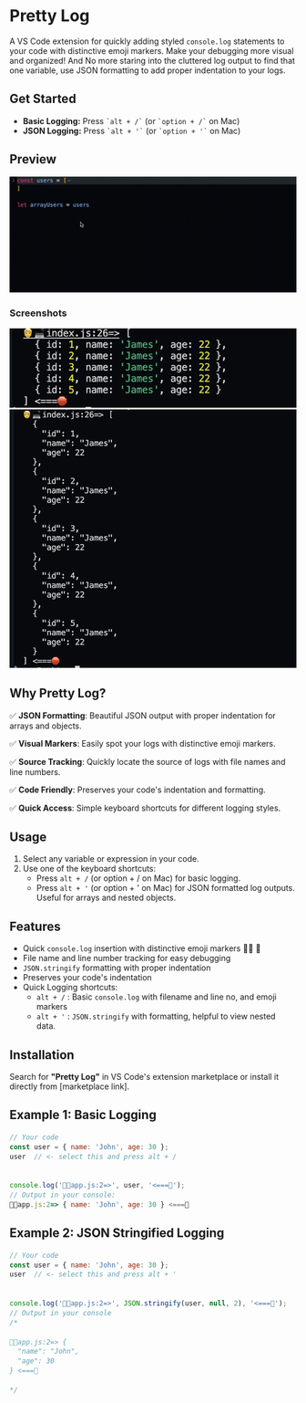 # Pretty Log
A VS Code extension for quickly adding styled `console.log` statements to your code with distinctive emoji markers. Make your debugging more visual and organized! And No more staring into the cluttered log output to find that one variable, use JSON formatting to add proper indentation to your logs.

## Get Started  
- **Basic Logging:** Press `` `alt + /` `` (or `` `option + /` `` on Mac)  
- **JSON Logging:** Press `` `alt + '` `` (or `` `option + '` `` on Mac)  


## Preview  
![Pretty Log Demo](assets/demo.gif)  

### Screenshots  
![Pretty Log Screenshot](assets/outputRegular.png)  
![Pretty Log Screenshot](assets/outputstringyfied.png)  

## Why Pretty Log?
✅ **JSON Formatting**: Beautiful JSON output with proper indentation for arrays and objects.

✅ **Visual Markers**: Easily spot your logs with distinctive emoji markers.

✅ **Source Tracking**: Quickly locate the source of logs with file names and line numbers.

✅ **Code Friendly**: Preserves your code's indentation and formatting.

✅ **Quick Access**: Simple keyboard shortcuts for different logging styles.

## Usage
1. Select any variable or expression in your code.
2. Use one of the keyboard shortcuts:
   - Press `alt + /` (or option + / on Mac) for basic logging.
   - Press `alt + '`  (or option + ' on Mac) for JSON formatted log outputs. Useful for arrays and nested objects.

## Features
- Quick `console.log` insertion with distinctive emoji markers 🧑‍💻 🛑
- File name and line number tracking for easy debugging
- `JSON.stringify` formatting with proper indentation
- Preserves your code's indentation
- Quick Logging shortcuts:
  - `alt + /` : Basic `console.log` with filename and line no, and emoji markers
  - `alt + '` : `JSON.stringify` with formatting, helpful to view nested data.

## Installation
Search for **"Pretty Log"** in VS Code's extension marketplace or install it directly from [marketplace link].


## Example 1: Basic Logging
```javascript
// Your code
const user = { name: 'John', age: 30 };
user  // <- select this and press alt + /


console.log('🧑‍💻app.js:2=>', user, '<===🛑');
// Output in your console: 
🧑‍💻app.js:2=> { name: 'John', age: 30 } <===🛑

```

## Example 2: JSON Stringified Logging
```javascript
// Your code
const user = { name: 'John', age: 30 };
user  // <- select this and press alt + '


console.log('🧑‍💻app.js:2=>', JSON.stringify(user, null, 2), '<===🛑');
// Output in your console
/*

🧑‍💻app.js:2=> {
  "name": "John",
  "age": 30
} <===🛑

*/
```

<!-- 
## Release Notes
See [CHANGELOG.md](CHANGELOG.md) for detailed release notes. -->

<!--## Contributing-->
<!--Found a bug or have a feature request? Please open an issue on our [GitHub repository](#).-->

<!--## License-->
<!--This extension is licensed under the **ISC License**.-->